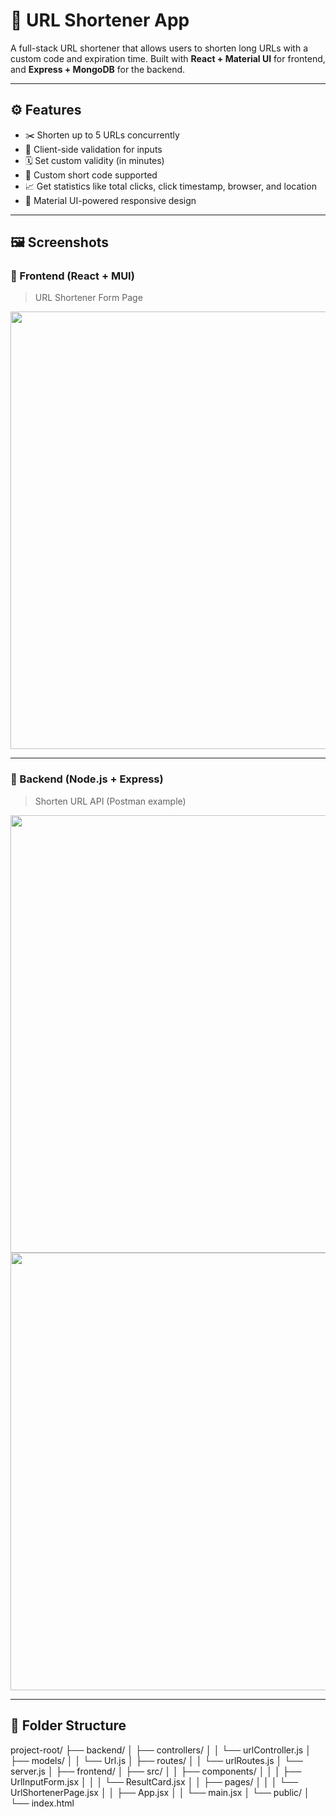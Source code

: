 # 🔗 URL Shortener App

A full-stack URL shortener that allows users to shorten long URLs with a custom code and expiration time. Built with **React + Material UI** for frontend, and **Express + MongoDB** for the backend.

---

## ⚙️ Features

- ✂️ Shorten up to 5 URLs concurrently
- 🧠 Client-side validation for inputs
- 🗓️ Set custom validity (in minutes)
- 🎯 Custom short code supported
- 📈 Get statistics like total clicks, click timestamp, browser, and location
- 💅 Material UI-powered responsive design

---

## 🖼️ Screenshots

### 🎨 Frontend (React + MUI)

> URL Shortener Form Page  
<img src="./frontend_submission/public/Page_1.png" width="700"/>

---

### 🔧 Backend (Node.js + Express)

> Shorten URL API (Postman example)  
<img src="./frontend/public/backend_1.png" width="700"/>
<img src="./frontend_submission/public/backend_2.png" width="700"/>

---

## 📁 Folder Structure

project-root/
├── backend/
│ ├── controllers/
│ │ └── urlController.js
│ ├── models/
│ │ └── Url.js
│ ├── routes/
│ │ └── urlRoutes.js
│ └── server.js
│
├── frontend/
│ ├── src/
│ │ ├── components/
│ │ │ ├── UrlInputForm.jsx
│ │ │ └── ResultCard.jsx
│ │ ├── pages/
│ │ │ └── UrlShortenerPage.jsx
│ │ ├── App.jsx
│ │ └── main.jsx
│ └── public/
│ └── index.html
